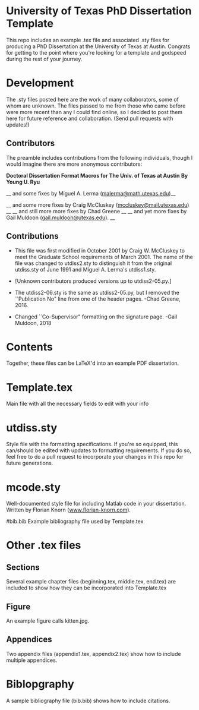 # University of Texas PhD Dissertation Template
This repo includes an example .tex file and associated .sty files for producing a PhD Dissertation at the University of Texas at Austin. Congrats for getting to the point where you're looking for a template and godspeed during the rest of your journey.

# Development
The .sty files posted here are the work of many collaborators, some of whom are unknown. The files passed to me from those who came before were more recent than any I could find online, so I decided to post them here for future reference and collaboration. (Send pull requests with updates!)

## Contributors
The preamble includes contributions from the following individuals, though I would imagine there are more anonymous contributors:

__Doctoral Dissertation Format Macros for The Univ. of Texas at Austin__
     __By Young U. Ryu__
     
__ and some fixes by Miguel A. Lerma (malerma@math.utexas.edu)__

__ and some more fixes by Craig McCluskey (mccluskey@mail.utexas.edu) __
__  and still more more fixes by Chad Greene __
__  and yet more fixes by Gail Muldoon (gail.muldoon@utexas.edu). __

## Contributions
-  This file was first modified in October 2001 by Craig W. McCluskey
 to meet the Graduate School requirements of March 2001. The name of
 the file was changed to utdiss2.sty to distinguish it from the
 original utdiss.sty of June 1991 and Miguel A. Lerma's utdiss1.sty.

-  [Unknown contributors produced versions up to utdiss2-05.py.]
 
-  The utdiss2-06.sty is the same as utdiss2-05.py, but I removed the ``Publication No"
 line from one of the header pages. -Chad Greene, 2016.
 
-  Changed ``Co-Supervisor" formatting on the signature page. -Gail Muldoon, 2018

# Contents
Together, these files can be LaTeX'd into an example PDF dissertation.

# Template.tex
Main file with all the necessary fields to edit with your info

# utdiss.sty
Style file with the formatting specifications. If you're so equipped, this can/should be
edited with updates to formatting requirements. If you do so, feel free to do a pull request to incorporate your changes in this repo for future generations.

# mcode.sty
Well-documented style file for including Matlab code in your dissertation. Written by Florian Knorn (www.florian-knorn.com).

#bib.bib
Example bibliography file used by Template.tex

# Other .tex files
## Sections
Several example chapter files (beginning.tex, middle.tex, end.tex) are included to show how they can be incorporated into Template.tex

## Figure
An example figure calls kitten.jpg.

## Appendices
Two appendix files (appendix1.tex, appendix2.tex) show how to include multiple appendices.

# Biblopgraphy
A sample bibliography file (bib.bib) shows how to include citations.